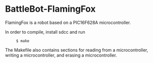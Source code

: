 BattleBot-FlamingFox
====================

FlamingFox is a robot based on a PIC16F628A microcontroller.

In order to compile, install sdcc and run

	     $ make

The Makefile also contains sections for reading from a microcontroller, writing a microcontroller, and erasing a microcontroller.



